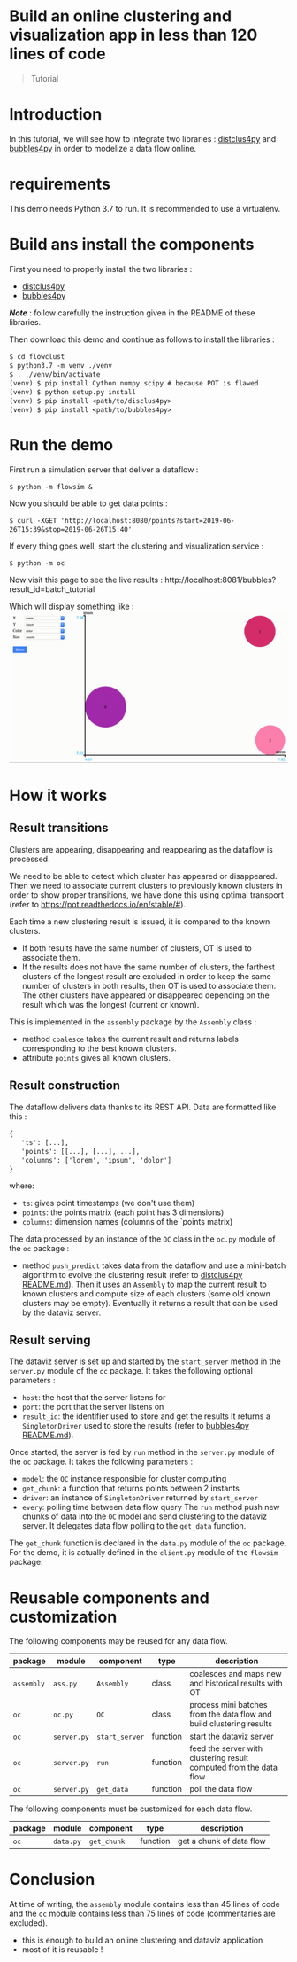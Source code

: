 # Build an online clustering and visualization app in less than 120 lines of code 
> Tutorial

# Introduction
In this tutorial, we will see how to integrate two libraries :
[distclus4py](https://github.com/wearelumenai/distclus4py)
and
[bubbles4py](https://github.com/wearelumenai/bubbles4py)
in order to modelize a data flow online.

# requirements
This demo needs Python 3.7 to run. It is recommended to use a virtualenv.

# Build ans install the components
First you need to properly install the two libraries :
 - [distclus4py](https://github.com/wearelumenai/distclus4py)
 - [bubbles4py](https://github.com/wearelumenai/bubbles4py)

**_Note_** : follow carefully the instruction given in the README of these
libraries.

Then download this demo and continue as follows to install the libraries :

```
$ cd flowclust
$ python3.7 -m venv ./venv
$ . ./venv/bin/activate
(venv) $ pip install Cython numpy scipy # because POT is flawed
(venv) $ python setup.py install
(venv) $ pip install <path/to/disclus4py>
(venv) $ pip install <path/to/bubbles4py>
```

# Run the demo

First run a simulation server that deliver a dataflow :

```
$ python -m flowsim &
```

Now you should be able to get data points :

```
$ curl -XGET 'http://localhost:8080/points?start=2019-06-26T15:39&stop=2019-06-26T15:40'
```

If every thing goes well, start the clustering and visualization service :

```
$ python -m oc
```

Now visit this page to see the live results :
http://localhost:8081/bubbles?result_id=batch_tutorial

Which will display something like :
![bubbles](./oc.gif)

# How it works

## Result transitions

Clusters are appearing, disappearing and reappearing as the dataflow is
processed.

We need to be able to detect which cluster has appeared or disappeared.
Then we need to associate current clusters to previously known clusters
in order to show proper transitions,
we have done this using optimal transport
(refer to https://pot.readthedocs.io/en/stable/#).

Each time a new clustering result is issued, it is compared to the known
clusters.
 - If both results have the same number of clusters,
   OT is used to associate them.
 - If the results does not have the same number of clusters,
   the farthest clusters of the longest result are excluded in order
   to keep the same number of clusters in both results,
   then OT is used to associate them. <br>
   The other clusters have appeared or disappeared depending on the result
   which was the longest (current or known).
   
This is implemented in the `assembly` package by the `Assembly` class :
 - method `coalesce` takes the current result and returns labels corresponding
 to the best known clusters.
 - attribute `points` gives all known clusters.
 
 ## Result construction
 
 The dataflow delivers data thanks to its REST API. Data are formatted like
 this :
 ```
{
    'ts': [...],
    'points': [[...], [...], ...],
    'columns': ['lorem', 'ipsum', 'dolor']
}
```
where:
 - `ts`: gives point timestamps (we don't use them)
 - `points`: the points matrix (each point has 3 dimensions)
 - `columns`: dimension names (columns of the `points matrix)
 
The data processed by an instance of the `OC` class in the `oc.py` module
 of the `oc` package :
 - method `push_predict` takes data from the dataflow and use a mini-batch
 algorithm to evolve the clustering result
 (refer to
 [distclus4py README.md](https://github.com/wearelumenai/distclus4py)).
 Then it uses an `Assembly` to map the current result to known clusters
 and compute size of each clusters (some old known clusters may be empty).
 Eventually it returns a result that can be used by the dataviz server.
 
## Result serving

The dataviz server is set up and started by the `start_server`
method in the `server.py` module of the `oc` package. It takes the following
optional parameters :
 - `host`: the host that the server listens for
 - `port`: the port that the server listens on
 - `result_id`: the identifier used to store and get the results
 It returns a `SingletonDriver` used to store the results (refer to
 [bubbles4py README.md](https://github.com/wearelumenai/bubbles4py)).

Once started, the server is fed by `run` method in the `server.py` module
of the `oc` package. It takes the following parameters :
 - `model`: the `OC` instance responsible for cluster computing
 - `get_chunk`: a function that returns points between 2 instants
 - `driver`: an instance of `SingletonDriver` returned by `start_server`
 - `every`: polling time between data flow query
The `run` method push new chunks of data into the `OC` model and send 
clustering to the dataviz server. It delegates data flow polling to the
`get_data` function.

The `get_chunk` function is declared in the `data.py` module of the `oc`
package. For the demo, it is actually defined in the `client.py` module
of the `flowsim` package. 

# Reusable components and customization

The following components may be reused for any data flow.

package    | module       | component      | type       | description
---------- | ------------ | -------------- | ---------- | -----------
`assembly` | `ass.py`     | `Assembly`     | class      | coalesces and maps new and historical results with OT
`oc`       | `oc.py`      | `OC`           | class      | process mini batches from the data flow and build clustering results
`oc`       | `server.py`  | `start_server` | function   | start the dataviz server
`oc`       | `server.py`  | `run`          | function   | feed the server with clustering result computed from the data flow
`oc`       | `server.py`  | `get_data`     | function   | poll the data flow
 
 
 The following components must be customized for each data flow.

package    | module       | component      | type       | description
---------- | ------------ | -------------- | ---------- | -----------
`oc`       | `data.py`    | `get_chunk`    | function   | get a chunk of data flow
 
# Conclusion

At time of writing, the `assembly` module contains less than 45 lines of code and the
`oc` module contains less than 75 lines of code (commentaries are excluded).
 - this is enough to build an online clustering and dataviz application
 - most of it is reusable !
 

